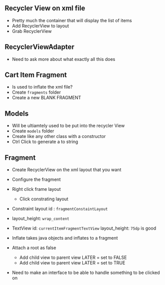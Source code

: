 

## Recycler View on xml file

- Pretty much the container that will display the list of items
- Add RecyclerView to layout
- Grab RecyclerView

## RecyclerViewAdapter

- Need to ask more about what exactly all this does

## Cart Item Fragment

- Is used to inflate the xml file?
- Create `fragments` folder
- Create a new BLANK FRAGMENT

## Models

- Will be ultiamtely used to be put into the recycler View
- Create `models` folder
- Create like any other class with a constructor
- Ctrl Click to generate a to string

## Fragment

- Create RecyclerView on the xml layout that you want
- Configure the fragment
- Right click frame layout
  - Click constrating layout
- Constraint layout id : `fragmentConstaintLayout`
- layout_height: `wrap_content`
- TextView
  id: `currentItemFragmentTextView`
  layout_height: `75dp` is good

- Inflate takes java objects and inflates to a fragment
- Attach a root as false
  - Add child view to parent view LATER = set to FALSE
  - Add child view to parent view LATER = set to TRUE
- Need to make an interface to be able to handle something to be clicked on